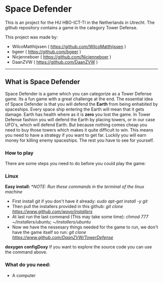 # Space Defender
This is an project for the HU HBO-ICT-TI in the Netherlands in Utrecht.
The github repository contains a game in the category Tower Defense.

This project was made by:
* WilcoMatthijssen  ( https://github.com/WilcoMatthijssen )
* bgeer             ( https://github.com/bgeer )
* Nicjenneboer      ( https://github.com/Nicjenneboer )
* DaanZVW           ( https://github.com/DaanZVW )

___           
## What is Space Defender
Space Defender is a game which you can categorize as a Tower Defense game. Its a fun game with a great challenge at the end. The essential idea of Space Defender is that you will defend the **Earth** from being enhabited by spaceships. Every space ship entering the Earth will mean that it gets damage. Earth has health where as it is **zero** you lost the game. In Tower Defense fashion you will defend the Earth by placing towers, or in our case UFO's, which will defend Earth. But because nothing comes cheap you need to buy those towers which makes it quite difficult to win. This means you need to have a strategy if you want to get far. Luckily you will earn money for killing enemy spaceships. The rest you have to see for yourself.

### How to play
There are some steps you need to do before you could play the game:

### Linux
**Easy install:**
**NOTE: Run these commands in the terminal of the linux machine*

* First install git if you don't have it already: *sudo apt-get install -y git*
* Then pull the installers provided in this github: *git clone https://www.github.com/wovo/installers*
* At last run the last command (This may take some time): *chmod 777 ~/installers/ubuntu; ~/installers/ubuntu*
* Now we have the nessesary things needed for the game to run, we don't have the game itself so run: *git clone https://www.github.com/DaanZVW/TowerDefense*


**doxygen configDoxy**
If you want to explore the source code you can use the command above.

### What do you need:
* A computer
